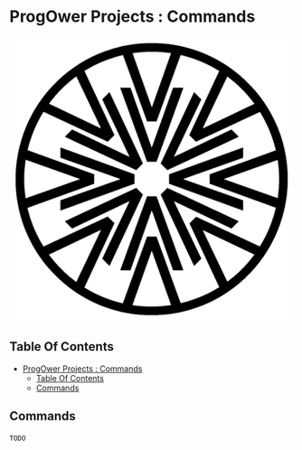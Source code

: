 # ProgOwer Projects : Commands

![Icon](../icon.png)

## Table Of Contents

- [ProgOwer Projects : Commands](#progower-projects--commands)
  - [Table Of Contents](#table-of-contents)
  - [Commands](#commands)

## Commands

```bash
TODO
```
